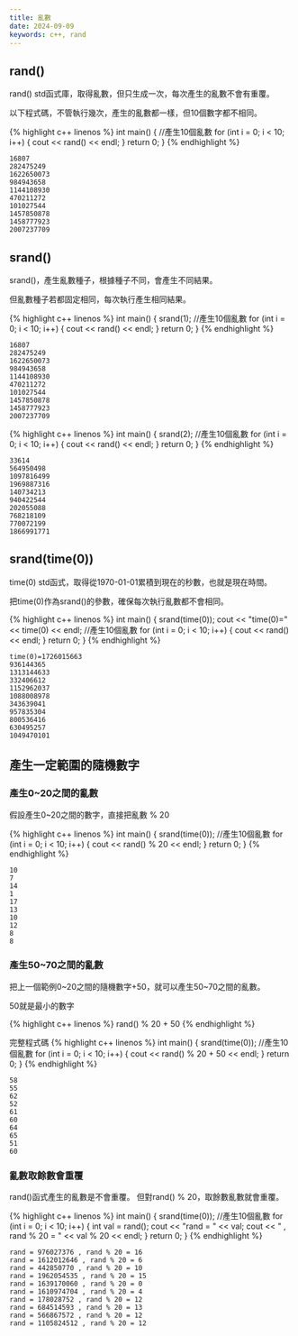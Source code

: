 ```yaml
---
title: 亂數
date: 2024-09-09
keywords: c++, rand
---
```


## rand()

rand() std函式庫，取得亂數，但只生成一次，每次產生的亂數不會有重覆。

以下程式碼，不管執行幾次，產生的亂數都一樣，但10個數字都不相同。

{% highlight c++ linenos %}
int main() {
  //產生10個亂數
  for (int i = 0; i < 10; i++) {
    cout << rand() << endl;
  }
  return 0;
}
{% endhighlight %}

```
16807
282475249
1622650073
984943658
1144108930
470211272
101027544
1457850878
1458777923
2007237709
```

## srand()

srand()，產生亂數種子，根據種子不同，會產生不同結果。

但亂數種子若都固定相同，每次執行產生相同結果。

{% highlight c++ linenos %}
int main() {
  srand(1);
  //產生10個亂數
  for (int i = 0; i < 10; i++) {
    cout << rand() << endl;
  }
  return 0;
}
{% endhighlight %}

```
16807
282475249
1622650073
984943658
1144108930
470211272
101027544
1457850878
1458777923
2007237709
```

{% highlight c++ linenos %}
int main() {
  srand(2);
  //產生10個亂數
  for (int i = 0; i < 10; i++) {
    cout << rand() << endl;
  }
  return 0;
}
{% endhighlight %}

```
33614
564950498
1097816499
1969887316
140734213
940422544
202055088
768218109
770072199
1866991771
```

## srand(time(0))
time(0) std函式，取得從1970-01-01累積到現在的秒數，也就是現在時間。

把time(0)作為srand()的參數，確保每次執行亂數都不會相同。

{% highlight c++ linenos %}
int main() {
  srand(time(0));
  cout << "time(0)=" << time(0) << endl;
  //產生10個亂數
  for (int i = 0; i < 10; i++) {
    cout << rand() << endl;
  }
  return 0;
}
{% endhighlight %}

```
time(0)=1726015663
936144365
1313144633
332406612
1152962037
1088008978
343639041
957835304
800536416
630495257
1049470101
```

## 產生一定範圍的隨機數字

### 產生0~20之間的亂數

假設產生0~20之間的數字，直接把亂數 % 20

{% highlight c++ linenos %}
int main() {
  srand(time(0));
  //產生10個亂數
  for (int i = 0; i < 10; i++) {
    cout << rand() % 20 << endl;
  }
  return 0;
}
{% endhighlight %}

```
10
7
14
1
17
13
10
12
8
8
```

### 產生50~70之間的亂數

把上一個範例0~20之間的隨機數字+50，就可以產生50~70之間的亂數。

50就是最小的數字

{% highlight c++ linenos %}
rand() % 20 + 50
{% endhighlight %}

完整程式碼
{% highlight c++ linenos %}
int main() {
  srand(time(0));
  //產生10個亂數
  for (int i = 0; i < 10; i++) {
    cout << rand() % 20 + 50 << endl;
  }
  return 0;
}
{% endhighlight %}

```
58
55
62
52
61
60
64
65
51
60
```

### 亂數取餘數會重覆

rand()函式產生的亂數是不會重覆。
但對rand() % 20，取餘數亂數就會重覆。

{% highlight c++ linenos %}
int main() {
  srand(time(0));
  //產生10個亂數
  for (int i = 0; i < 10; i++) {
    int val = rand();
    cout << "rand = " << val;
    cout << " , rand % 20 = " << val % 20 << endl;
  }
  return 0;
}
{% endhighlight %}

```
rand = 976027376 , rand % 20 = 16
rand = 1612012646 , rand % 20 = 6
rand = 442850770 , rand % 20 = 10
rand = 1962054535 , rand % 20 = 15
rand = 1639170060 , rand % 20 = 0
rand = 1610974704 , rand % 20 = 4
rand = 178028752 , rand % 20 = 12
rand = 684514593 , rand % 20 = 13
rand = 566867572 , rand % 20 = 12
rand = 1105824512 , rand % 20 = 12
```


